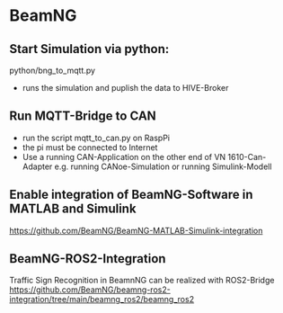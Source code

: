 # BeamNG

## Start Simulation via python:
python/bng_to_mqtt.py
- runs the simulation and puplish the data to HIVE-Broker

## Run MQTT-Bridge to CAN
- run the script mqtt_to_can.py on RaspPi
- the pi must be connected to Internet
- Use a running CAN-Application on the other end of VN 1610-Can-Adapter e.g. running CANoe-Simulation or running Simulink-Modell

## Enable integration of BeamNG-Software in MATLAB and Simulink
https://github.com/BeamNG/BeamNG-MATLAB-Simulink-integration

## BeamNG-ROS2-Integration 
Traffic Sign Recognition in BeamnNG can be realized with ROS2-Bridge
https://github.com/BeamNG/beamng-ros2-integration/tree/main/beamng_ros2/beamng_ros2
